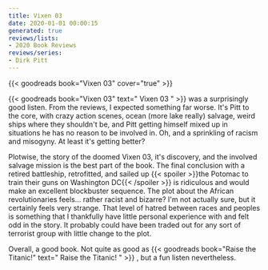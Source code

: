 ```yaml
---
title: Vixen 03
date: 2020-01-01 00:00:15
generated: true
reviews/lists:
- 2020 Book Reviews
reviews/series:
- Dirk Pitt
---
```

{{< goodreads book="Vixen 03" cover="true" >}}

{{< goodreads book="Vixen 03" text=" Vixen 03 " >}} was a surprisingly good listen. From the reviews, I expected something far worse. It's Pitt to the core, with crazy action scenes, ocean (more lake really) salvage, weird ships where they shouldn't be, and Pitt getting himself mixed up in situations he has no reason to be involved in. Oh, and a sprinkling of racism and misogyny. At least it's getting better?  

Plotwise, the story of the doomed Vixen 03, it's discovery, and the involved salvage mission is the best part of the book. The final conclusion with a retired battleship, retrofitted, and sailed up  {{< spoiler >}}the Potomac to train their guns on Washington DC{{< /spoiler >}}  is ridiculous and would make an excellent blockbuster sequence. The plot about the African revolutionaries feels... rather racist and bizarre? I'm not actually sure, but it certainly feels very strange. That level of hatred between races and peoples is something that I thankfully have little personal experience with and felt odd in the story. It probably could have been traded out for any sort of terrorist group with little change to the plot.  

<!--more-->

Overall, a good book. Not quite as good as {{< goodreads book="Raise the Titanic!" text=" Raise the Titanic! " >}} , but a fun listen nevertheless.


